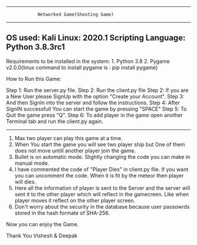 ----------------------------------------------------------------------------------------------------
				Networked Game(Shooting Game)
----------------------------------------------------------------------------------------------------
OS used: Kali Linux: 2020.1
Scripting Language: Python 3.8.3rc1
----------------------------------------------------------------------------------------------------
Requirements to be installed in the system:
	1. Python 3.8
	2. Pygame v2.0.0(linux command to install pygame is : pip install pygame)

How to Run this Game:

Step 1: Run the server.py file.
Step 2: Run the client.py file
Step 2: If you are a New User please SignUp with the option "Create your Account".
Step 3: And then SignIn into the server and follow the instructions.
Step 4: After SignIN successfull You can start the game by pressing "SPACE"
Step 5: To Quit the game press "Q".
Step 6: To add player in the game open another Terminal tab and run the client.py again.

----------------------------------------------------------------------------------------------------
1. Max two player can play this game at a time.
2. When You start the game you will see two player ship but One of them does not move untill another 
   player join the game.
3. Bullet is on automatic mode. Slightly changing the code you can make in manual mode.
4. I have commented the code of "Player Dies" in client.py file. If you want you can uncomment the code.
   When it is fit by the meteor then player will dies.
5. Here all the information of player is sent to the Server and the server will sent it to the other 
   player which will reflect in the gamecreen. Like when player moves it reflect on the other player 
   screen. 
6. Don't worry about the security in the database because user passowrds stored in the hash formate 
   of SHA-256.

Now you can enjoy the Game.

Thank You
Vishesh & Deepak
 
